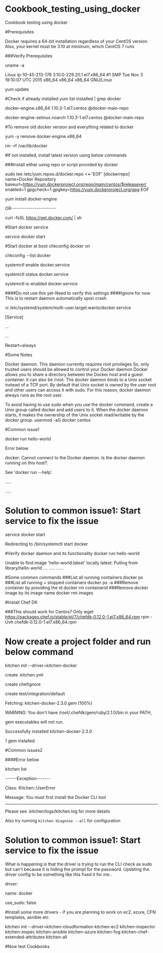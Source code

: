 # Cookbook_testing_using_docker
Cookbook testing using docker



#Prerequisites

Docker requires a 64-bit installation regardless of your CentOS version.
Also, your kernel must be 3.10 at minimum, which CentOS 7 runs

###Verify Prerequisites

uname -a

Linux ip-10-45-213-178 3.10.0-229.20.1.el7.x86_64 #1 
SMP Tue Nov 3 19:10:07 UTC 2015 x86_64 x86_64 x86_64 GNU/Linux

yum update

#Check if already installed
yum list installed | grep docker

docker-engine.x86_64                1.10.3-1.el7.centos        @docker-main-repo

docker-engine-selinux.noarch        1.10.3-1.el7.centos        @docker-main-repo


#To remove old docker version and everything related to docker

yum -y remove docker-engine.x86_64

rm -rf /var/lib/docker

#If not installed, install latest version using below commands

###Install either using repo or script provided by docker

sudo tee /etc/yum.repos.d/docker.repo <<-'EOF'
[dockerrepo]
name=Docker Repository
baseurl=https://yum.dockerproject.org/repo/main/centos/$releasever/
enabled=1
gpgcheck=1
gpgkey=https://yum.dockerproject.org/gpg
EOF

yum install docker-engine


OR-----------------------

curl -fsSL https://get.docker.com/ | sh




#Start docker service

service docker start

#Start docker at boot
chkconfig docker on

chkconfig --list docker

systemctl enable docker.service

systemctl status docker.service

systemctl is-enabled docker.service

####Do not use this yet-Need to verify this settings
####Ignore for now
This is to restart daemon automatically upon crash

vi /etc/systemd/system/multi-user.target.wants/docker.service

[Service]

...

...

Restart=always


#Some Notes

Docker daemon. This daemon currently requires root privileges
So, only trusted users should be allowed to control your Docker daemon
Docker allows you to share a directory between the Docker host and a guest container. it can also be /root.
The docker daemon binds to a Unix socket instead of a TCP port. By default that Unix socket is owned by the user root and other users can access it with sudo. For this reason, docker daemon always runs as the root user.

To avoid having to use sudo when you use the docker command, create a Unix group called docker and add users to it. When the docker daemon starts, it makes the ownership of the Unix socket read/writable by the docker group.
usermod -aG docker centos





#Common issue1  

docker run hello-world

Error below

docker: Cannot connect to the Docker daemon. Is the docker daemon running on this host?.

See 'docker run --help'.

.....

.....


# Solution to common issue1: Start service to fix the issue
service docker start

Redirecting to /bin/systemctl start  docker


#Verify docker daemon and its functionality
docker run hello-world

Unable to find image 'hello-world:latest' locally
latest: Pulling from library/hello-world
....
.....
......



#Some common commands
###List all running containers
docker ps
###List all running + stopped containers
docker ps -a
###Remove container by providing the id
docker rm containerid
###Remove docker image by its image name
docker rmi images


#Install Chef DK

###This should work for Centos7 Only
wget https://packages.chef.io/stable/el/7/chefdk-0.12.0-1.el7.x86_64.rpm
rpm -Uvh chefdk-0.12.0-1.el7.x86_64.rpm 



# Now create a project folder and run below command

kitchen init --driver=kitchen-docker


create  .kitchen.yml

create  chefignore

create  test/integration/default

Fetching: kitchen-docker-2.3.0.gem (100%)

WARNING:  You don't have /root/.chefdk/gem/ruby/2.1.0/bin in your PATH,

gem executables will not run.

Successfully installed kitchen-docker-2.3.0

1 gem installed



#Common issues2

####Error below

kitchen list



------Exception-------


Class: Kitchen::UserError


Message: You must first install the Docker CLI tool 

----------------------

Please see .kitchen/logs/kitchen.log for more details

Also try running `kitchen diagnose --all` for configuration


# Solution to common issue1: Start service to fix the issue

What is happening is that the driver is trying to run the CLI check as sudo but can't because it is hiding the prompt for the password.
Updating the driver config to be something like this fixed it for me..


driver:

name: docker

use_sudo: false


#Install some more drivers - if you are planning to work on ec2, azure, CFN templates, asnible etc

kitchen init --driver=kitchen-cloudformation  kitchen-ec2 kitchen-inspector kitchen-inspec kitchen-ansible kitchen-azure kitchen-fog kitchen-chef-extended-attributes kitchen-all



#Now test Cookbooks

